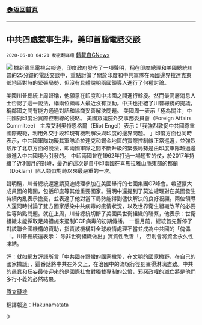 ###  [:house:返回首頁](https://github.com/ourhimalayas/txt)
---

## 中共四處惹事生非，美印首腦電話交談
`2020-06-03 04:21 秘密翻译组` [轉載自GNews](https://gnews.org/zh-hant/221615/)

![](https://s3.amazonaws.com/gnews-media-offload/wp-content/uploads/2020/06/03041033/1-15.png)
據新德里電視台報道，印度政府發布了一項聲明，稱在印度總理和美國總統川普的25分鐘的電話交談中，重點討論了關於印度和中共軍隊在兩國邊界拉達克東部地區對峙的緊張局勢，但沒有具體說明兩國領導人進行了何種討論。

美國川普總統上周聲稱，他願意在印度和中共國之間進行斡旋。然而最高層消息人士否認了這一說法，稱兩位領導人最近沒有互動。中共也拒絕了川普總統的提議，稱鄰國之間有能力通過對話和協商妥善解決問題。 美國周一表示「極為關注」中共國對印度沿實際控制線的侵略。 美國眾議院外交事務委員會（Foreign Affairs Committee） 主席艾利奧特恩格爾（Eliot Engel）表示：「我強烈敦促中共國尊重國際規範，利用外交手段和現有機制解決與印度的邊界問題。 」印度方面也同時表示，中共國軍隊妨礙其軍隊沿拉達克和錫金地區的實際控制線正常巡邏，並強烈駁斥了北京方面的說法，即兩國軍隊之間不斷升級的緊張局勢是由印度軍隊越過邊線進入中共國境內引發的。 中印兩國曾在1962年打過一場短暫的仗，於2017年持續了近3個月的對峙，最近的這次是自中印兩國在喜馬拉雅山脈東部的都蘭（Doklam）陷入類似對峙以來最嚴重的一次。

聲明稱，川普總統還邀請莫迪總理參加在美國舉行的七國集團G7峰會。希望擴大成員國的範圍，包括印度等其他重要國家。聲明中還提到了莫迪總理對在美國發生持續內亂表示擔憂，並表達了他對當下局勢能得到儘快解決的良好祝願。兩位領導人還同時討論了雙方國家感染中共病毒的疫情狀況，以及世界衛生組織改革的必要性等熱點問題。就在上周，川普總統切斷了美國與世衛組織的聯繫，他表示：世衛組織未能採取足夠措施來遏制CCP病毒的初期傳播。 一個月前，總統首先暫停了對該聯合國機構的資助，指責該機構對全球疫情處理不當並成為中共國的「傀儡「。川普總統還表示： 除非世衛組織做出」實質性改善「， 否則會將資金永久性凍結。

評：就如網友評語所言「中共國在野蠻的國家撒幣，在文明的國家撒野，在自己的國家撒謊」，這番話將中共在外交上，在治國中的流氓行徑刻畫得淋漓盡致。中共的愚蠢和狂妄最後迎來的是國際社會對獨裁專制的公憤，邪惡政權的滅亡將是他們多行不義的必然結果。

[原文鏈接](https://www.ndtv.com/india-news/pm-modi-donald-trump-speak-on-phone-discuss-india-china-border-situation-ongoing-civil-disturbances-in-us-2239648)

翻譯報道：Hakunamatata

0
